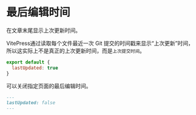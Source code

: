 # 最后编辑时间

在文章末尾显示上次更新时间。

VitePress通过读取每个文件最近一次 Git 提交的时间戳来显示“上次更新”时间，所以这实际上不是真正的上次更新时间，而是`上次提交时间`。

```js
export default {
  lastUpdated: true
}
```

可以关闭指定页面的最后编辑时间。

```md
---
lastUpdated: false
---
```